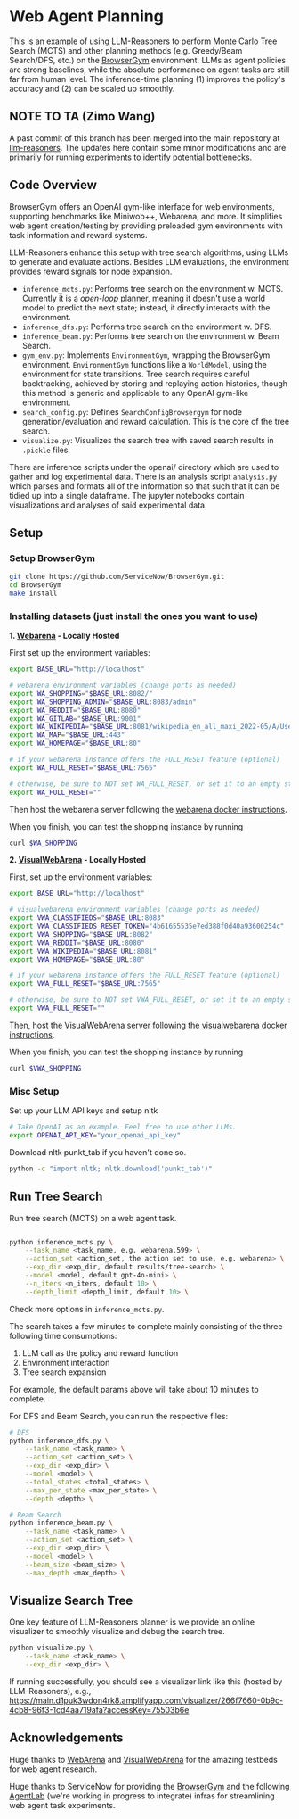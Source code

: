 # Web Agent Planning

This is an example of using LLM-Reasoners to perform Monte Carlo Tree Search (MCTS) and other planning methods (e.g. Greedy/Beam Search/DFS, etc.) on the [BrowserGym](https://github.com/ServiceNow/BrowserGym) environment. LLMs as agent policies are strong baselines, while the absolute performance on agent tasks are still far from human level. The inference-time planning (1) improves the policy's accuracy and (2) can be scaled up smoothly.

## NOTE TO TA (Zimo Wang)

A past commit of this branch has been merged into the main repository at [llm-reasoners](https://github.com/maitrix-org/llm-reasoners/tree/main/examples/browsergym). The updates here contain some minor modifications and are primarily for running experiments to identify potential bottlenecks. 

## Code Overview

BrowserGym offers an OpenAI gym-like interface for web environments, supporting benchmarks like Miniwob++, Webarena, and more. It simplifies web agent creation/testing by providing preloaded gym environments with task information and reward systems.

LLM-Reasoners enhance this setup with tree search algorithms, using LLMs to generate and evaluate actions. Besides LLM evaluations, the environment provides reward signals for node expansion.

- `inference_mcts.py`: Performs tree search on the environment w. MCTS. Currently it is a _open-loop_ planner, meaning it doesn't use a world model to predict the next state; instead, it directly interacts with the environment.
- `inference_dfs.py`: Performs tree search on the environment w. DFS.
- `inference_beam.py`: Performs tree search on the environment w. Beam Search.
- `gym_env.py`: Implements `EnvironmentGym`, wrapping the BrowserGym environment. `EnvironmentGym` functions like a `WorldModel`, using the environment for state transitions. Tree search requires careful backtracking, achieved by storing and replaying action histories, though this method is generic and applicable to any OpenAI gym-like environment.
- `search_config.py`: Defines `SearchConfigBrowsergym` for node generation/evaluation and reward calculation. This is the core of the tree search.
- `visualize.py`: Visualizes the search tree with saved search results in `.pickle` files.

There are inference scripts under the openai/ directory which are used to gather and log experimental data. There is an analysis script `analysis.py` which parses and formats all of the information so that such that it can be tidied up into a single dataframe. The jupyter notebooks contain visualizations and analyses of said experimental data. 

## Setup

### Setup BrowserGym

```bash
git clone https://github.com/ServiceNow/BrowserGym.git
cd BrowserGym
make install
```

### Installing datasets (just install the ones you want to use)

**1. [Webarena](https://webarena.dev/) - Locally Hosted**

First set up the environment variables:

```bash
export BASE_URL="http://localhost"

# webarena environment variables (change ports as needed)
export WA_SHOPPING="$BASE_URL:8082/"
export WA_SHOPPING_ADMIN="$BASE_URL:8083/admin"
export WA_REDDIT="$BASE_URL:8080"
export WA_GITLAB="$BASE_URL:9001"
export WA_WIKIPEDIA="$BASE_URL:8081/wikipedia_en_all_maxi_2022-05/A/User:The_other_Kiwix_guy/Landing"
export WA_MAP="$BASE_URL:443"
export WA_HOMEPAGE="$BASE_URL:80"

# if your webarena instance offers the FULL_RESET feature (optional)
export WA_FULL_RESET="$BASE_URL:7565"

# otherwise, be sure to NOT set WA_FULL_RESET, or set it to an empty string
export WA_FULL_RESET=""
```

Then host the webarena server following the [webarena docker instructions](https://github.com/web-arena-x/webarena/blob/main/environment_docker/README.md).

When you finish, you can test the shopping instance by running

```bash
curl $WA_SHOPPING
```

**2. [VisualWebArena](https://jykoh.com/vwa) - Locally Hosted**

First, set up the environment variables:

```bash
export BASE_URL="http://localhost"

# visualwebarena environment variables (change ports as needed)
export VWA_CLASSIFIEDS="$BASE_URL:8083"
export VWA_CLASSIFIEDS_RESET_TOKEN="4b61655535e7ed388f0d40a93600254c"
export VWA_SHOPPING="$BASE_URL:8082"
export VWA_REDDIT="$BASE_URL:8080"
export VWA_WIKIPEDIA="$BASE_URL:8081"
export VWA_HOMEPAGE="$BASE_URL:80"

# if your webarena instance offers the FULL_RESET feature (optional)
export VWA_FULL_RESET="$BASE_URL:7565"

# otherwise, be sure to NOT set VWA_FULL_RESET, or set it to an empty string
export VWA_FULL_RESET=""
```

Then, host the VisualWebArena server following the [visualwebarena docker instructions](https://github.com/web-arena-x/visualwebarena/blob/main/environment_docker/README.md).

When you finish, you can test the shopping instance by running

```bash
curl $VWA_SHOPPING
```

### Misc Setup

Set up your LLM API keys and setup nltk

```bash
# Take OpenAI as an example. Feel free to use other LLMs.
export OPENAI_API_KEY="your_openai_api_key"
```

Download nltk punkt_tab if you haven't done so.

```bash
python -c "import nltk; nltk.download('punkt_tab')"
```

## Run Tree Search

Run tree search (MCTS) on a web agent task.

```bash

python inference_mcts.py \
    --task_name <task_name, e.g. webarena.599> \
    --action_set <action_set, the action set to use, e.g. webarena> \
    --exp_dir <exp_dir, default results/tree-search> \
    --model <model, default gpt-4o-mini> \
    --n_iters <n_iters, default 10> \
    --depth_limit <depth_limit, default 10> \
```

Check more options in `inference_mcts.py`.

The search takes a few minutes to complete mainly consisting of the three following time consumptions:

1. LLM call as the policy and reward function
2. Environment interaction
3. Tree search expansion

For example, the default params above will take about 10 minutes to complete.

For DFS and Beam Search, you can run the respective files:

```bash
# DFS
python inference_dfs.py \
    --task_name <task_name> \
    --action_set <action_set> \
    --exp_dir <exp_dir> \
    --model <model> \
    --total_states <total_states> \
    --max_per_state <max_per_state> \
    --depth <depth> \

# Beam Search
python inference_beam.py \
    --task_name <task_name> \
    --action_set <action_set> \
    --exp_dir <exp_dir> \
    --model <model> \
    --beam_size <beam_size> \
    --max_depth <max_depth> \

```

## Visualize Search Tree

One key feature of LLM-Reasoners planner is we provide an online visualizer to smoothly visualize and debug the search tree.

```bash
python visualize.py \
    --task_name <task_name> \
    --exp_dir <exp_dir> \
```

If running successfully, you should see a visualizer link like this (hosted by LLM-Reasoners), e.g.,
https://main.d1puk3wdon4rk8.amplifyapp.com/visualizer/266f7660-0b9c-4cb8-96f3-1cd4aa719afa?accessKey=75503b6e

## Acknowledgements

Huge thanks to [WebArena](https://webarena.dev/) and [VisualWebArena](https://jykoh.com/vwa) for the amazing testbeds for web agent research.

Huge thanks to ServiceNow for providing the [BrowserGym](https://github.com/ServiceNow/BrowserGym) and the following [AgentLab](https://github.com/ServiceNow/AgentLab) (we're working in progress to integrate) infras for streamlining web agent task experiments.
